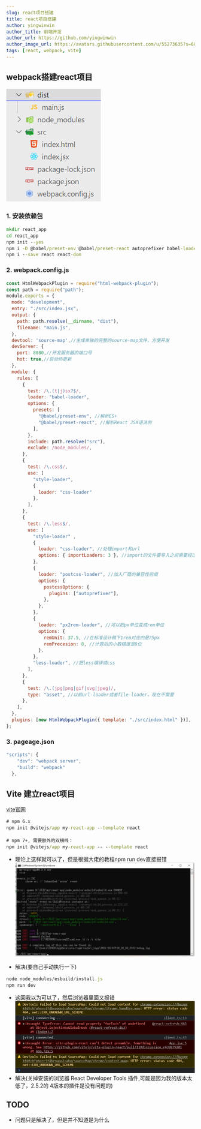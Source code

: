 ```yaml
---
slug: react项目搭建
title: react项目搭建
author: yingwinwin
author_title: 前端开发
author_url: https://github.com/yingwinwin
author_image_url: https://avatars.githubusercontent.com/u/55273635?s=60&v=4
tags: [react, webpack, vite]
---
```


## webpack搭建react项目
![image](../static/resource/dist.png)
### 1. 安装依赖包
```cmd
mkdir react_app
cd react_app
npm init --yes
npm i -D @babel/preset-env @babel/preset-react autoprefixer babel-loader css-loader html-webpack-plugin less less-loader px2rem-loader style-loader webpack webpack-cli webpack-dev-server postcss-loader
npm i --save react react-dom
```

### 2. webpack.config.js
```js
const HtmlWebpackPlugin = require("html-webpack-plugin");
const path = require("path");
module.exports = {
  mode: "development",
  entry: "./src/index.jsx",
  output: {
    path: path.resolve(__dirname, "dist"),
    filename: "main.js",
  },
  devtool: 'source-map',//生成单独的完整的source-map文件，方便开发
  devServer: {
    port: 8080,//开发服务器的端口号
    hot: true,//启动热更新
  },
  module: {
    rules: [
      {
        test: /\.(t|j)sx?$/,
        loader: "babel-loader",
        options: {
          presets: [
            "@babel/preset-env", //解析ES+
            "@babel/preset-react", //解析React JSX语法的
          ],
        },
        include: path.resolve("src"),
        exclude: /node_modules/,
      },
      {
        test: /\.css$/,
        use: [
          "style-loader",
          {
            loader: "css-loader"
          },
        ],
      },
      {
        test: /\.less$/,
        use: [
          "style-loader" ,
          {
            loader: "css-loader", //处理import和url
            options: { importLoaders: 3 }, //import的文件要导入之前需要经过几个loader的处理
          },
          {
            loader: "postcss-loader", //加入厂商的兼容性前缀
            options: {
              postcssOptions: {
                plugins: ["autoprefixer"],
              },
            },
          },
          {
            loader: "px2rem-loader", //可以把px单位变成rem单位
            options: {
              remUnit: 37.5, //在标准设计稿下1rem对应的是75px
              remPrecesion: 8, //计算后的小数精度是8位
            },
          },
          "less-loader", //把less编译成css
        ],
      },
      {
        test: /\.(jpg|png|gif|svg|jpeg)/,
        type: "asset", //以前url-loader或者file-loader，现在不需要
      },
    ],
  },
  plugins: [new HtmlWebpackPlugin({ template: "./src/index.html" })],
};
```

### 3. pageage.json
```js
"scripts": {
    "dev": "webpack server",
    "build": "webpack"
  },
```


## Vite 建立react项目
[vite官网](https://cn.vitejs.dev/guide/#scaffolding-your-first-vite-project)
```cmd
# npm 6.x
npm init @vitejs/app my-react-app --template react

# npm 7+, 需要额外的双横线：
npm init @vitejs/app my-react-app -- --template react
```

- 理论上这样就可以了，但是根据大佬的教程npm run dev直接报错
![image](../static/resource/error.png)

- 解决(要自己手动执行一下)
```js
node node_modules/esbuild/install.js
npm run dev
```

- 这回我以为可以了，然后浏览器里面又报错
![image](../static/resource/extensionerror.png)
- 解决(关掉安装的浏览器 React Developer Tools 插件,可能是因为我的版本太低了，2.5.2的 4版本的插件是没有问题的)


## TODO
- 问题只是解决了，但是并不知道是为什么